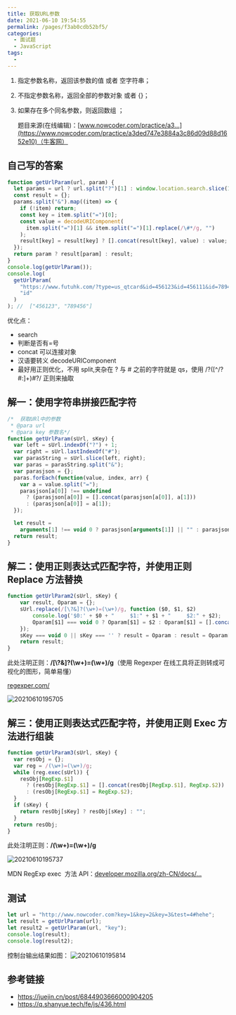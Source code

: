 ```yaml
---
title: 获取URL参数
date: 2021-06-10 19:54:55
permalink: /pages/f3ab0cdb52bf5/
categories:
  - 面试题
  - JavaScript
tags:
  -
---
```


1. 指定参数名称，返回该参数的值 或者 空字符串；
2. 不指定参数名称，返回全部的参数对象 或者 {}；
3. 如果存在多个同名参数，则返回数组 ；

   <!-- more -->

   题目来源(在线编辑)：[www.nowcoder.com/practice/a3…](https://www.nowcoder.com/practice/a3ded747e3884a3c86d09d88d1652e10)（牛客网）

## 自己写的答案

```js
function getUrlParam(url, param) {
  let params = url ? url.split("?")[1] : window.location.search.slice(1);
  const result = {};
  params.split("&").map((item) => {
    if (!item) return;
    const key = item.split("=")[0];
    const value = decodeURIComponent(
      item.split("=")[1] && item.split("=")[1].replace(/\#*/g, "")
    );
    result[key] = result[key] ? [].concat(result[key], value) : value;
  });
  return param ? result[param] : result;
}
console.log(getUrlParam());
console.log(
  getUrlParam(
    "https://www.futuhk.com/?type=us_qtcard&id=456123&id=456111&id=789456&city=%E5%8C%97%E4%BA%AC&enabled",
    "id"
  )
); //  ["456123", "789456"]
```

优化点：

- search
- 判断是否有=号
- concat 可以连接对象
- 汉语要转义 decodeURIComponent
- 最好用正则优化，不用 split,夹杂在 ? 与 # 之前的字符就是 qs，使用 /\?([^/?#:]+)#?/ 正则来抽取

## 解一：使用字符串拼接匹配字符

```js
/*  获取URl中的参数
 * @para url
 * @para key 参数名*/
function getUrlParam(sUrl, sKey) {
  var left = sUrl.indexOf("?") + 1;
  var right = sUrl.lastIndexOf("#");
  var parasString = sUrl.slice(left, right);
  var paras = parasString.split("&");
  var parasjson = {};
  paras.forEach(function(value, index, arr) {
    var a = value.split("=");
    parasjson[a[0]] !== undefined
      ? (parasjson[a[0]] = [].concat(parasjson[a[0]], a[1]))
      : (parasjson[a[0]] = a[1]);
  });

  let result =
    arguments[1] !== void 0 ? parasjson[arguments[1]] || "" : parasjson;
  return result;
}
```

## 解二：使用正则表达式匹配字符，并使用正则 Replace 方法替换

```js
function getUrlParam2(sUrl, sKey) {
    var result, Oparam = {};
    sUrl.replace(/[\?&]?(\w+)=(\w+)/g, function ($0, $1, $2)
        console.log('$0:' + $0 + "     $1:" + $1 + "     $2:" + $2);
        Oparam[$1] === void 0 ? Oparam[$1] = $2 : Oparam[$1] = [].concat(Oparam[$1], $2);
    });
    sKey === void 0 || sKey === '' ? result = Oparam : result = Oparam[sKey] || '';
    return result;
}
```

此处注明正则：**/\[\\?&\]?(\\w+)=(\\w+)/g**（使用 Regexper 在线工具将正则转成可视化的图形，简单易懂）

[regexper.com/](https://regexper.com/)

![20210610195705](https://cdn.jsdelivr.net/gh/wu529778790/image/blog/20210610195705.png)

## 解三：使用正则表达式匹配字符，并使用正则 Exec 方法进行组装

```js
function getUrlParam3(sUrl, sKey) {
  var resObj = {};
  var reg = /(\w+)=(\w+)/g;
  while (reg.exec(sUrl)) {
    resObj[RegExp.$1]
      ? (resObj[RegExp.$1] = [].concat(resObj[RegExp.$1], RegExp.$2))
      : (resObj[RegExp.$1] = RegExp.$2);
  }
  if (sKey) {
    return resObj[sKey] ? resObj[sKey] : "";
  }
  return resObj;
}
```

此处注明正则：**/(\\w+)=(\\w+)/g**

![20210610195737](https://cdn.jsdelivr.net/gh/wu529778790/image/blog/20210610195737.png)

MDN RegExp exec  方法 API：[developer.mozilla.org/zh-CN/docs/…](https://developer.mozilla.org/zh-CN/docs/Web/JavaScript/Reference/Global_Objects/RegExp/exec)

## 测试

```js
let url = "http://www.nowcoder.com?key=1&key=2&key=3&test=4#hehe";
let result = getUrlParam(url);
let result2 = getUrlParam(url, "key");
console.log(result);
console.log(result2);
```

控制台输出结果如图：
![20210610195814](https://cdn.jsdelivr.net/gh/wu529778790/image/blog/20210610195814.png)

## 参考链接

- <https://juejin.cn/post/6844903666000904205>
- <https://q.shanyue.tech/fe/js/436.html>
